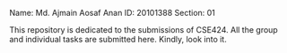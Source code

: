 Name: Md. Ajmain Aosaf Anan
ID: 20101388
Section: 01

This repository is dedicated to the submissions of CSE424. All the group and individual tasks are submitted here. Kindly, look into it.
